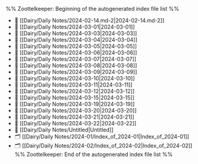 %% Zoottelkeeper: Beginning of the autogenerated index file list  %%
- 📄 [[Dairy/Daily Notes/2024-02-14.md-2|2024-02-14.md-2]]
- 📄 [[Dairy/Daily Notes/2024-03-01|2024-03-01]]
- 📄 [[Dairy/Daily Notes/2024-03-03|2024-03-03]]
- 📄 [[Dairy/Daily Notes/2024-03-04|2024-03-04]]
- 📄 [[Dairy/Daily Notes/2024-03-05|2024-03-05]]
- 📄 [[Dairy/Daily Notes/2024-03-06|2024-03-06]]
- 📄 [[Dairy/Daily Notes/2024-03-07|2024-03-07]]
- 📄 [[Dairy/Daily Notes/2024-03-08|2024-03-08]]
- 📄 [[Dairy/Daily Notes/2024-03-09|2024-03-09]]
- 📄 [[Dairy/Daily Notes/2024-03-10|2024-03-10]]
- 📄 [[Dairy/Daily Notes/2024-03-11|2024-03-11]]
- 📄 [[Dairy/Daily Notes/2024-03-12|2024-03-12]]
- 📄 [[Dairy/Daily Notes/2024-03-15|2024-03-15]]
- 📄 [[Dairy/Daily Notes/2024-03-19|2024-03-19]]
- 📄 [[Dairy/Daily Notes/2024-03-20|2024-03-20]]
- 📄 [[Dairy/Daily Notes/2024-03-21|2024-03-21]]
- 📄 [[Dairy/Daily Notes/2024-03-22|2024-03-22]]
- 📄 [[Dairy/Daily Notes/Untitled|Untitled]]
- 🗂️ [[Dairy/Daily Notes/2024-01/Index_of_2024-01|Index_of_2024-01]]
- 🗂️ [[Dairy/Daily Notes/2024-02/Index_of_2024-02|Index_of_2024-02]]
%% Zoottelkeeper: End of the autogenerated index file list  %%
